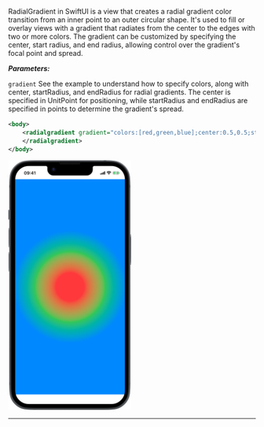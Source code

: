 RadialGradient in SwiftUI is a view that creates a radial gradient color transition from an inner point to an outer circular shape. It's used to fill or overlay views with a gradient that radiates from the center to the edges with two or more colors. The gradient can be customized by specifying the center, start radius, and end radius, allowing control over the gradient's focal point and spread.

***Parameters:***

`gradient` See the example to understand how to specify colors, along with center, startRadius, and endRadius for radial gradients. The center is specified in UnitPoint for positioning, while startRadius and endRadius are specified in points to determine the gradient's spread.



```xml
<body>
    <radialgradient gradient="colors:[red,green,blue];center:0.5,0.5;startRadius:50;endRadius:200">
    </radialgradient>
</body>
```
<img src="/Screenshots/Views/Paint/radialgradient_1.png" width="250" alt="Screenshot">


---
